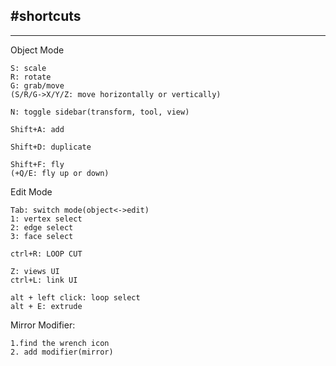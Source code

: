#shortcuts
---


---
Object Mode
```
S: scale
R: rotate
G: grab/move
(S/R/G->X/Y/Z: move horizontally or vertically)

N: toggle sidebar(transform, tool, view)

Shift+A: add

Shift+D: duplicate

Shift+F: fly
(+Q/E: fly up or down)
```

Edit Mode
```
Tab: switch mode(object<->edit)
1: vertex select
2: edge select
3: face select

ctrl+R: LOOP CUT

Z: views UI
ctrl+L: link UI

alt + left click: loop select
alt + E: extrude
```

Mirror Modifier:
```
1.find the wrench icon
2. add modifier(mirror)
```
